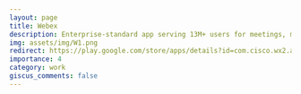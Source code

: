 ```yaml
---
layout: page
title: Webex
description: Enterprise-standard app serving 13M+ users for meetings, messaging, and calls
img: assets/img/W1.png
redirect: https://play.google.com/store/apps/details?id=com.cisco.wx2.android&hl=en_US&pli=1
importance: 4
category: work
giscus_comments: false
---
```


